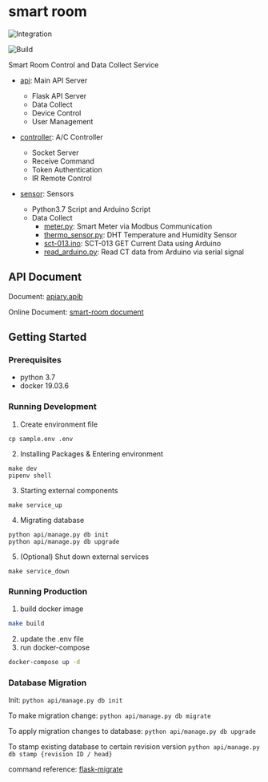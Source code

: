 # smart room

![Integration](https://github.com/NCKU-CCS/smart-room-backend/workflows/Integration/badge.svg)

![Build](https://github.com/NCKU-CCS/smart-room-backend/workflows/Build/badge.svg)

Smart Room Control and Data Collect Service

+ [api](./api): Main API Server
    + Flask API Server
    + Data Collect
    + Device Control
    + User Management

+ [controller](./controller): A/C Controller
    + Socket Server
    + Receive Command
    + Token Authentication
    + IR Remote Control

+ [sensor](./sensor): Sensors
    + Python3.7 Script and Arduino Script
    + Data Collect
        + [meter.py](./sensor/meter.py): Smart Meter via Modbus Communication
        + [thermo_sensor.py](./sensor/thermo_sensor.py): DHT Temperature and Humidity Sensor
        + [sct-013.ino](./sensor/Arduino/sct013.ino): SCT-013 GET Current Data using Arduino
        + [read_arduino.py](./sensor/read_arduino.py): Read CT data from Arduino via serial signal


## API Document

Document: [apiary.apib](./apiary.apib)

Online Document: [smart-room document](https://smartroom1.docs.apiary.io/#)

## Getting Started

### Prerequisites

- python 3.7
- docker 19.03.6


### Running Development

1. Create environment file
```sh=
cp sample.env .env
```

2. Installing Packages & Entering environment
```sh=
make dev
pipenv shell
```

3. Starting external components
```sh=
make service_up
```

4. Migrating database
```sh=
python api/manage.py db init
python api/manage.py db upgrade
```

5. (Optional) Shut down external services
```sh=
make service_down
```

### Running Production

1. build docker image
```sh
make build
```

2. update the .env file
3. run docker-compose
```sh
docker-compose up -d
```

### Database Migration

Init:
`python api/manage.py db init`

To make migration change:
`python api/manage.py db migrate`

To apply migration changes to database:
`python api/manage.py db upgrade`

To stamp existing database to certain revision version
`python api/manage.py db stamp {revision ID / head}`

command reference: [flask-migrate](https://flask-migrate.readthedocs.io/en/latest/#command-reference)
